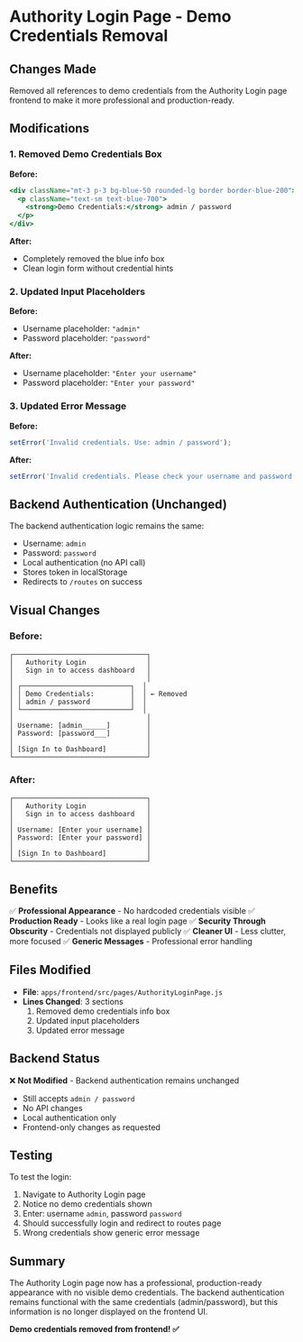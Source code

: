 # Authority Login Page - Demo Credentials Removal

## Changes Made

Removed all references to demo credentials from the Authority Login page frontend to make it more professional and production-ready.

## Modifications

### 1. Removed Demo Credentials Box
**Before:**
```jsx
<div className="mt-3 p-3 bg-blue-50 rounded-lg border border-blue-200">
  <p className="text-sm text-blue-700">
    <strong>Demo Credentials:</strong> admin / password
  </p>
</div>
```

**After:**
- Completely removed the blue info box
- Clean login form without credential hints

### 2. Updated Input Placeholders
**Before:**
- Username placeholder: `"admin"`
- Password placeholder: `"password"`

**After:**
- Username placeholder: `"Enter your username"`
- Password placeholder: `"Enter your password"`

### 3. Updated Error Message
**Before:**
```javascript
setError('Invalid credentials. Use: admin / password');
```

**After:**
```javascript
setError('Invalid credentials. Please check your username and password.');
```

## Backend Authentication (Unchanged)

The backend authentication logic remains the same:
- Username: `admin`
- Password: `password`
- Local authentication (no API call)
- Stores token in localStorage
- Redirects to `/routes` on success

## Visual Changes

### Before:
```
┌─────────────────────────────────┐
│   Authority Login               │
│   Sign in to access dashboard   │
│                                 │
│ ┌───────────────────────────┐  │
│ │ Demo Credentials:         │  │ ← Removed
│ │ admin / password          │  │
│ └───────────────────────────┘  │
│                                 │
│ Username: [admin______]         │
│ Password: [password___]         │
│                                 │
│ [Sign In to Dashboard]          │
└─────────────────────────────────┘
```

### After:
```
┌─────────────────────────────────┐
│   Authority Login               │
│   Sign in to access dashboard   │
│                                 │
│ Username: [Enter your username] │
│ Password: [Enter your password] │
│                                 │
│ [Sign In to Dashboard]          │
└─────────────────────────────────┘
```

## Benefits

✅ **Professional Appearance** - No hardcoded credentials visible
✅ **Production Ready** - Looks like a real login page
✅ **Security Through Obscurity** - Credentials not displayed publicly
✅ **Cleaner UI** - Less clutter, more focused
✅ **Generic Messages** - Professional error handling

## Files Modified

- **File**: `apps/frontend/src/pages/AuthorityLoginPage.js`
- **Lines Changed**: 3 sections
  1. Removed demo credentials info box
  2. Updated input placeholders
  3. Updated error message

## Backend Status

❌ **Not Modified** - Backend authentication remains unchanged
- Still accepts `admin / password`
- No API changes
- Local authentication only
- Frontend-only changes as requested

## Testing

To test the login:
1. Navigate to Authority Login page
2. Notice no demo credentials shown
3. Enter: username `admin`, password `password`
4. Should successfully login and redirect to routes page
5. Wrong credentials show generic error message

## Summary

The Authority Login page now has a professional, production-ready appearance with no visible demo credentials. The backend authentication remains functional with the same credentials (admin/password), but this information is no longer displayed on the frontend UI.

**Demo credentials removed from frontend! ✅**
